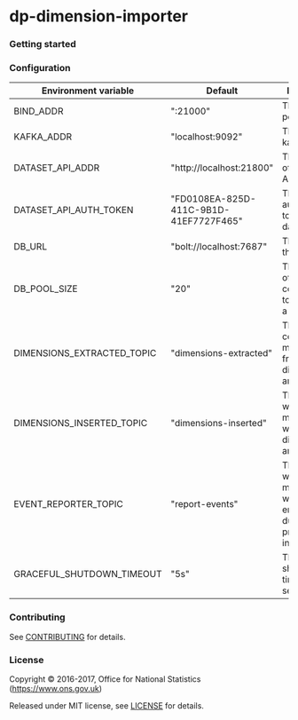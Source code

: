 dp-dimension-importer
================

### Getting started

### Configuration

| Environment variable       | Default                                | Description
| -------------------------- | -------------------------------------- | -----------
| BIND_ADDR                  | ":21000"                               | The host and port to bind to
| KAFKA_ADDR                 | "localhost:9092"                       | The list of kafka hosts
| DATASET_API_ADDR           | "http://localhost:21800"               | The address of the dataset API
| DATASET_API_AUTH_TOKEN     | "FD0108EA-825D-411C-9B1D-41EF7727F465" | The authentication token for the dataset API
| DB_URL                     | "bolt://localhost:7687"                | The URL of the database
| DB_POOL_SIZE               | "20"                                   | The number of database connections to maintain in a pool
| DIMENSIONS_EXTRACTED_TOPIC | "dimensions-extracted"                 | The topic to consume messages from to when dimensions are extracted
| DIMENSIONS_INSERTED_TOPIC  | "dimensions-inserted"                  | The topic to write output messages when dimensions are inserted
| EVENT_REPORTER_TOPIC       | "report-events"                        | The topic to write output messages when any errors occur during processing an instance
| GRACEFUL_SHUTDOWN_TIMEOUT  | "5s"                                   | The graceful shutdown timeout in seconds

### Contributing

See [CONTRIBUTING](CONTRIBUTING.md) for details.

### License

Copyright © 2016-2017, Office for National Statistics (https://www.ons.gov.uk)

Released under MIT license, see [LICENSE](LICENSE.md) for details.

